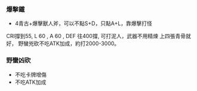 ### 爆擊鐵
- 4青古+爆擊獸人斧，可以不點S+D，只點A+L，靠爆擊打怪

CRI撐到55, L 60 , A 60 , DEF 往400撐, 
可打泥人，武器不用精煉 上四張青骨就好，
野蠻兇砍不吃ATK加成，約打2000-3000。

### 野蠻凶砍
- 不吃卡牌增傷
- 不吃ATK加成
